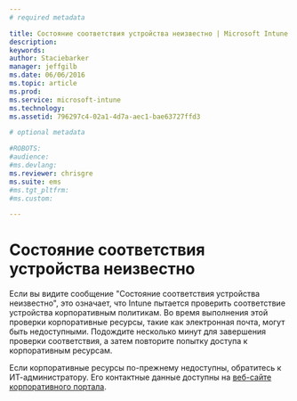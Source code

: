 ```yaml
---
# required metadata

title: Состояние соответствия устройства неизвестно | Microsoft Intune
description:
keywords:
author: Staciebarker
manager: jeffgilb
ms.date: 06/06/2016
ms.topic: article
ms.prod:
ms.service: microsoft-intune
ms.technology:
ms.assetid: 796297c4-02a1-4d7a-aec1-bae63727ffd3

# optional metadata

#ROBOTS:
#audience:
#ms.devlang:
ms.reviewer: chrisgre
ms.suite: ems
#ms.tgt_pltfrm:
#ms.custom:

---
```



# Состояние соответствия устройства неизвестно

Если вы видите сообщение "Состояние соответствия устройства неизвестно", это означает, что Intune пытается проверить соответствие устройства корпоративным политикам. Во время выполнения этой проверки корпоративные ресурсы, такие как электронная почта, могут быть недоступными. Подождите несколько минут для завершения проверки соответствия, а затем повторите попытку доступа к корпоративным ресурсам. 

Если корпоративные ресурсы по-прежнему недоступны, обратитесь к ИТ-администратору. Его контактные данные доступны на [веб-сайте корпоративного портала](http://portal.manage.microsoft.com).


<!--HONumber=Jun16_HO2-->


